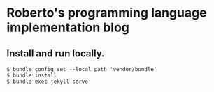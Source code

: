 # Roberto's programming language implementation blog

## Install and run locally.

```
$ bundle config set --local path 'vendor/bundle'
$ bundle install
$ bundle exec jekyll serve
```
